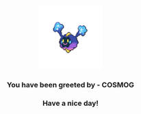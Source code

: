 <p align="center">
            <img src="https://raw.githubusercontent.com/PokeAPI/sprites/master/sprites/pokemon/789.png" width="150" height="150">
          </p>
          <h3 align="center">You have been greeted by - <b>COSMOG</b></h3>
          <h3 align="center">Have a nice day!</h3>

